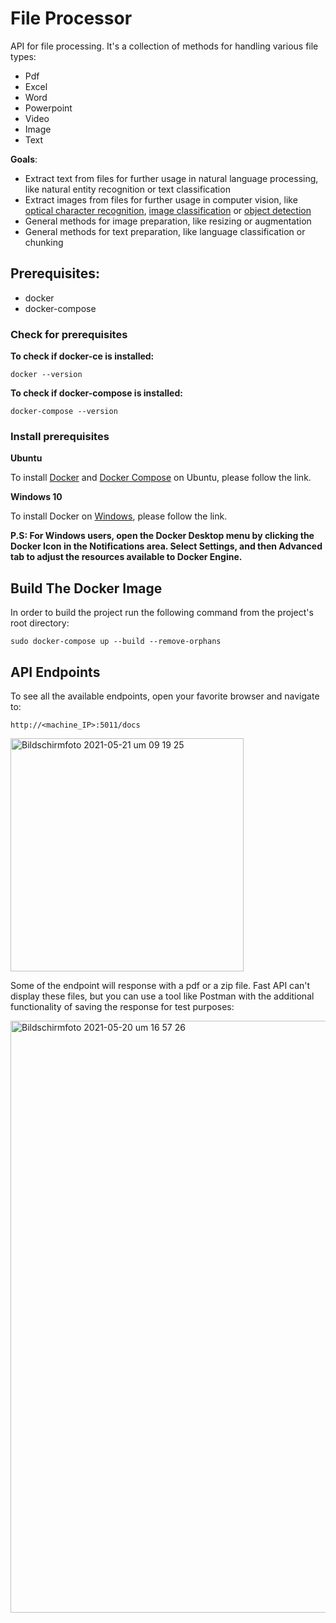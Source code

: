 # File Processor

API for file processing. It's a collection of methods for handling various file types:
- Pdf
- Excel
- Word
- Powerpoint
- Video
- Image
- Text

**Goals**:
- Extract text from files for further usage in natural language processing, like natural entity recognition or text classification
- Extract images from files for further usage in computer vision, like [optical character recognition](https://github.com/kaywuensche/inference_optical_character_recognition), [image classification](https://github.com/BMW-InnovationLab/BMW-Classification-Inference-GPU-CPU) or [object detection](https://github.com/BMW-InnovationLab/BMW-YOLOv4-Inference-API-CPU)
- General methods for image preparation, like resizing or augmentation
- General methods for text preparation, like language classification or chunking

## Prerequisites:
- docker
- docker-compose

### Check for prerequisites
**To check if docker-ce is installed:**

```docker --version```

**To check if docker-compose is installed:**

```docker-compose --version```

### Install prerequisites
**Ubuntu**

To install [Docker](https://docs.docker.com/engine/install/ubuntu/) and [Docker Compose](https://docs.docker.com/compose/install/) on Ubuntu, please follow the link.

**Windows 10**

To install Docker on [Windows](https://docs.docker.com/docker-for-windows/install/), please follow the link.

**P.S: For Windows users, open the Docker Desktop menu by clicking the Docker Icon in the Notifications area. Select Settings, and then Advanced tab to adjust the resources available to Docker Engine.**

## Build The Docker Image
In order to build the project run the following command from the project's root directory:

```sudo docker-compose up --build --remove-orphans```

## API Endpoints
To see all the available endpoints, open your favorite browser and navigate to:

```http://<machine_IP>:5011/docs```

<img width="373" alt="Bildschirmfoto 2021-05-21 um 09 19 25" src="https://user-images.githubusercontent.com/58667455/119098001-aaf20780-ba15-11eb-88aa-898306c11ba2.png">

Some of the endpoint will response with a pdf or a zip file. Fast API can't display these files, but you can use a tool like Postman with the additional functionality of saving the response for test purposes:

<img width="947" alt="Bildschirmfoto 2021-05-20 um 16 57 26" src="https://user-images.githubusercontent.com/58667455/119001731-8867dc00-b98c-11eb-92d2-475d1ff690c2.png">

